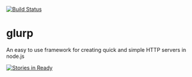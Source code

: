 [![Build Status](https://travis-ci.org/timmydoza/glurp.svg)](https://travis-ci.org/timmydoza/glurp)
# glurp
An easy to use framework for creating quick and simple HTTP servers in node.js

[![Stories in Ready](https://badge.waffle.io/timmydoza/glurp.svg?label=ready&title=Ready)](http://waffle.io/timmydoza/glurp)
